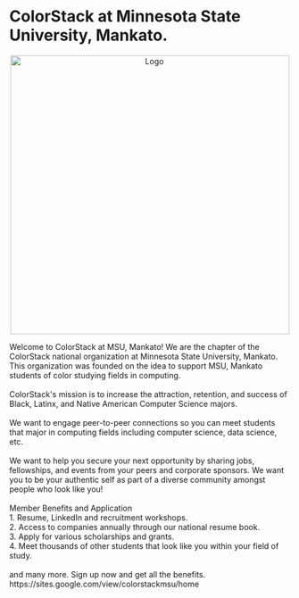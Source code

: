 # ColorStack at Minnesota State University, Mankato.
<p align="center">
    <img width="500" src="https://github.com/user-attachments/assets/f4b6b2d1-b16b-478b-8806-43d4623a13bb" alt="Logo">
</p>
Welcome to ColorStack at MSU, Mankato! We are the chapter of the ColorStack national organization at Minnesota State University, Mankato. This organization was founded on the idea to support MSU, Mankato students of color studying fields in computing. 
<br/><br/>
ColorStack's mission is to increase the attraction, retention, and success of Black, Latinx, and Native American Computer Science majors. 
<br/><br/>
We want to engage peer-to-peer connections so you can meet students that major in computing fields including computer science, data science, etc. 
<br/><br/>
We want to help you secure your next opportunity by sharing jobs, fellowships, and events from your peers and corporate sponsors. We want you to be your authentic self as part of a diverse community amongst people who look like you! 
<br/><br/>
Member Benefits and Application
<br/>
1. Resume, LinkedIn and recruitment workshops.<br/>
2. Access to companies annually through our national resume book.<br/>
3. Apply for various scholarships and grants.<br/>
4. Meet thousands of other students that look like you within your field of study.<br/>
<br/>
and many more. Sign up now and get all the benefits.<br/>
https://sites.google.com/view/colorstackmsu/home
